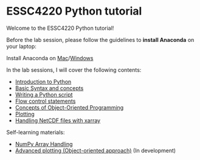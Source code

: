 # ESSC4220 Python tutorial

Welcome to the ESSC4220 Python tutorial!

Before the lab session, please follow the guidelines to **install Anaconda** on your laptop:

Install Anaconda on [Mac](./pre_lab_installation_guide_mac.md)/[Windows](./pre_lab_installation_guide_Windows.md) 

In the lab sessions, I will cover the following contents:
- [Introduction to Python](./Part0_Introduction.md)
- [Basic Syntax and concepts](./Part1_Basic_Syntax.ipynb)
- [Writing a Python script](./Part2_Writing_Script.ipynb)
- [Flow control statements](./Part3_Flow_Control.ipynb)
- [Concepts of Object-Oriented Programming](./Part4_OOP.ipynb)
- [Plotting](./Part5_Plotting.ipynb)
- [Handling NetCDF files with xarray](./Part6_xarray.ipynb)

Self-learning materials:
- [NumPy Array Handling](./Part1b_NumPy_Array.ipynb)
- [Advanced plotting (Object-oriented approach)](./Part5b_Advanced_Plotting.ipynb) (In development)
